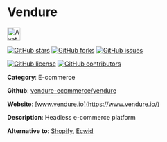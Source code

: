 
# Vendure 

<a href="https://www.vendure.io/"><img src="https://icons.duckduckgo.com/ip3/www.vendure.io.ico" alt="Avatar" width="30" height="30" /></a>

[![GitHub stars](https://img.shields.io/github/stars/vendure-ecommerce/vendure.svg?style=social&label=Star&maxAge=2592000)](https://GitHub.com/vendure-ecommerce/vendure/stargazers/) [![GitHub forks](https://img.shields.io/github/forks/vendure-ecommerce/vendure.svg?style=social&label=Fork&maxAge=2592000)](https://GitHub.com/vendure-ecommerce/vendure/network/) [![GitHub issues](https://img.shields.io/github/issues/vendure-ecommerce/vendure.svg)](https://GitHub.com/Nvendure-ecommerce/vendure/issues/)

[![GitHub license](https://img.shields.io/github/license/vendure-ecommerce/vendure.svg)](https://github.com/vendure-ecommerce/vendure/blob/master/LICENSE) [![GitHub contributors](https://img.shields.io/github/contributors/vendure-ecommerce/vendure.svg)](https://GitHub.com/vendure-ecommerce/vendure/graphs/contributors/) 

**Category**: E-commerce

**Github**: [vendure-ecommerce/vendure](https://github.com/vendure-ecommerce/vendure)

**Website**: [www.vendure.io](https://www.vendure.io/)

**Description**:
Headless e-commerce platform

**Alternative to**: [Shopify](https://www.shopify.com/), [Ecwid](https://www.ecwid.com/)

